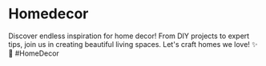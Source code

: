 # Homedecor
Discover endless inspiration for home decor! From DIY projects to expert tips, join us in creating beautiful living spaces. Let's craft homes we love! ✨🏡 #HomeDecor
